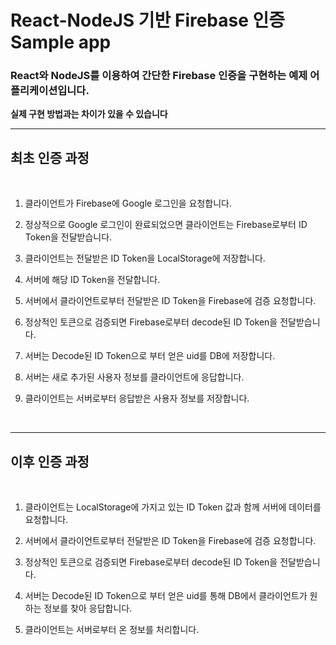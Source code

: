 # React-NodeJS 기반 Firebase 인증 Sample app

### React와 NodeJS를 이용하여 간단한 Firebase 인증을 구현하는 예제 어플리케이션입니다.

**실제 구현 방법과는 차이가 있을 수 있습니다**

---

## 최초 인증 과정

<br>

1. 클라이언트가 Firebase에 Google 로그인을 요청합니다.
2. 정상적으로 Google 로그인이 완료되었으면 클라이언트는 Firebase로부터 ID Token을 전달받습니다.
3. 클라이언트는 전달받은 ID Token을 LocalStorage에 저장합니다.
4. 서버에 해당 ID Token을 전달합니다.
5. 서버에서 클라이언트로부터 전달받은 ID Token을 Firebase에 검증 요청합니다.
6. 정상적인 토큰으로 검증되면 Firebase로부터 decode된 ID Token을 전달받습니다.
7. 서버는 Decode된 ID Token으로 부터 얻은 uid를 DB에 저장합니다.
8. 서버는 새로 추가된 사용자 정보를 클라이언트에 응답합니다.
9. 클라이언트는 서버로부터 응답받은 사용자 정보를 저장합니다.

   <br>

---

## 이후 인증 과정

<br>

1. 클라이언트는 LocalStorage에 가지고 있는 ID Token 값과 함께 서버에 데이터를 요청합니다.
2. 서버에서 클라이언트로부터 전달받은 ID Token을 Firebase에 검증 요청합니다.
3. 정상적인 토큰으로 검증되면 Firebase로부터 decode된 ID Token을 전달받습니다.
4. 서버는 Decode된 ID Token으로 부터 얻은 uid를 통해 DB에서 클라이언트가 원하는 정보를 찾아 응답합니다.
5. 클라이언트는 서버로부터 온 정보를 처리합니다.

   <br>
